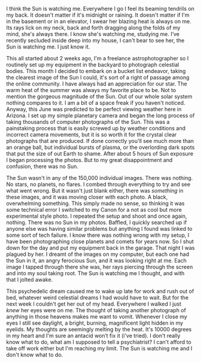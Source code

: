 I think the Sun is watching me. Everywhere I go I feel its beaming tendrils on my back. It doesn't matter if it's midnight or raining. It doesn't matter if I'm in the basement or in an elevator, I swear her blazing heat is always on me. Its rays lick on my neck, back and forth dragging along the folds of my mind, she's always there. I know she's watching me, studying me. I’ve recently secluded inside deep into my house, I can't bear to see her, the Sun is watching me. I just know it. 

This all started about 2 weeks ago, I'm a freelance astrophotographer so I routinely set up my equipment in the backyard to photograph celestial bodies. This month I decided to embark on a bucket list endeavor, taking the clearest image of the Sun I could, it's sort of a right of passage among the online community. I have always had an appreciation for our star. The warm heat of the summer was always my favorite place to be. Not to mention the gorgeous magnitude of the Sun. Out of our whole solar system nothing compares to it. I am a bit of a space freak if you haven't noticed. Anyway, this June was predicted to be perfect viewing weather here in Arizona. I set up my simple planetary camera and began the long process of taking thousands of computer photographs of the Sun. This was a painstaking process that is easily screwed up by weather conditions and incorrect camera movements, but it is so worth it for the crystal clear photographs that are produced. If done correctly you'll see much more than an orange ball, but individual bursts of plasma, or the overlording dark spots that put the size of out Earth to shame. After about 5 hours of Sun exposure I began processing the photos. But to my great disappointment and confusion, there was no Sun.

The Sun wasn't in any of the 150,000 individual images. There was nothing. No stars, no planets, no flares. I combed through everything to try and see what went wrong. But it wasn't just blank either, there was *something* in these images, and it was moving closer with each photo. A black, overwhelming something. This simply made no sense, so thinking it was some technical error I switched to my Canon for a not as cool but more experimental style photo. I repeated the setup and shoot and once again, nothing. There was no Sun in my photos. Baffled, I quickly searched up if anyone else was having similar problems but anything I found was linked to some sort of tech failure. I know there was nothing wrong with my setup, I have been photographing close planets and comets for years now. So I shut down for the day and put my equipment back in the garage. That night I was plagued by her. I dreamt of the images on my computer, but each one had the Sun in it, an angry ferocious Sun, and it was looking right at me. Each image I tapped through there she was, her rays piercing through the screen and into my soul taking root. The Sun is watching me I thought, and with that I jolted awake. 

This psychedelic dream caused me to wake up late for work and rush out of bed, whatever weird celestial dreams I had would have to wait. But for the next week I couldn't get her out of my head. Everywhere I walked I just *knew* her eyes were on me. The thought of taking another photograph of anything in those heavens makes me want to vomit. Whenever I close my eyes I still see daylight, a bright, burning, magnificent light hidden in my eyelids. My thoughts are seemingly melting by the heat. It's 10000 degrees in my heart and I'm sure an antacid won’t fix it (i've tried). I don't really know what to do, what am I supposed to tell a psychiatrist? I can't afford to take off work either but I'm reaching my limit. The Sun is watching me and I don't know what to do.